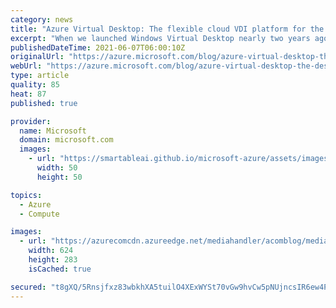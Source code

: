 ```yaml
---
category: news
title: "Azure Virtual Desktop: The flexible cloud VDI platform for the hybrid workplace"
excerpt: "When we launched Windows Virtual Desktop nearly two years ago, no one predicted a global pandemic would force millions of workers to leave the office and work from home. Organizations around the world migrated important apps and data to the cloud to gain business resilience and agility."
publishedDateTime: 2021-06-07T06:00:10Z
originalUrl: "https://azure.microsoft.com/blog/azure-virtual-desktop-the-desktop-and-app-virtualization-platform-for-the-hybrid-workplace/"
webUrl: "https://azure.microsoft.com/blog/azure-virtual-desktop-the-desktop-and-app-virtualization-platform-for-the-hybrid-workplace/"
type: article
quality: 85
heat: 87
published: true

provider:
  name: Microsoft
  domain: microsoft.com
  images:
    - url: "https://smartableai.github.io/microsoft-azure/assets/images/organizations/microsoft.com-50x50.jpg"
      width: 50
      height: 50

topics:
  - Azure
  - Compute

images:
  - url: "https://azurecomcdn.azureedge.net/mediahandler/acomblog/media/Default/blog/1dbc09e5-a156-46b0-a1e8-88ebc3954318.png"
    width: 624
    height: 283
    isCached: true

secured: "t8gXQ/5Rnsjfxz83wbkhXA5tuilO4XExWYSt70vGw9hvCw5pNUjncsIR6ew4PmIIJsE7KENZTXJ+RC9DGslG7mYyRSj656rVI2VmJ1DNwYJRQ+C15uDPv9FT9ZbeNmQUsoj/tvKIiM5hTXE0RUKcpFwqmLGO1UgqTXXBxyj4/9dbD5Snbz3CdY49InLo6cp2MKR0P3fbwCcvdIahkUOgtvOdY39S5Dw0irgWRhtPaz1gexqa/4cQ5x9g+RSsv2y9ZfeztpJvXLcZTX7YOShZLWgjuUqaIODh5f6Yw2FtVayKvtpHw3Fa+aBdpYzUEL44+R6NhTtVtrP5PiRROEQu/tmMKgNdGCyqR38MXnwcNT0=;4TTnoV/DFfkkSuU5PVTg4A=="
---
```


